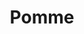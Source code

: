 ---
layout: post
category: concert
title: Pomme
artists: 
- Pomme
place: 
- Théatre des Bouffes du Nord
country: France
city: Paris
---